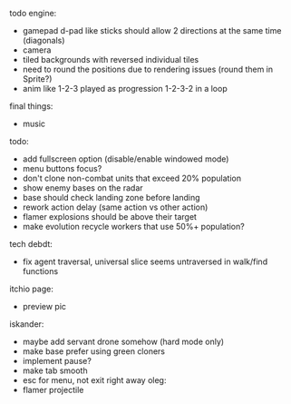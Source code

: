 todo engine:
- gamepad d-pad like sticks should allow 2 directions at the same time (diagonals)
- camera
- tiled backgrounds with reversed individual tiles
- need to round the positions due to rendering issues (round them in Sprite?)
- anim like 1-2-3 played as progression 1-2-3-2 in a loop

final things:
- music

todo:
- add fullscreen option (disable/enable windowed mode)
- menu buttons focus?
- don't clone non-combat units that exceed 20% population
- show enemy bases on the radar
- base should check landing zone before landing
- rework action delay (same action vs other action)
- flamer explosions should be above their target
- make evolution recycle workers that use 50%+ population?

tech debdt:
- fix agent traversal, universal slice seems untraversed in walk/find functions

itchio page:
- preview pic

iskander:
- maybe add servant drone somehow (hard mode only)
- make base prefer using green cloners
- implement pause?
- make tab smooth
- esc for menu, not exit right away
oleg:
- flamer projectile
